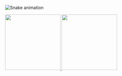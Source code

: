 ![Snake animation](https://github.com/MariTronix/MariTronix/blob/output/github-contribution-grid-snake.svg)

<div>

  <a href="https://github.com/MariTronix"> 

  <img height="180em" src="https://github-readme-stats.vercel.app/api/top-langs/?username=MariTronix&layout=compact&langs_count=7&theme=dracula"/>

  <img height="180em" src="https://github-readme-stats.vercel.app/api?username=MariTronix&show_icons=true&theme=dracula&include_all_commits=true&count_private=true"/>

  </div>
